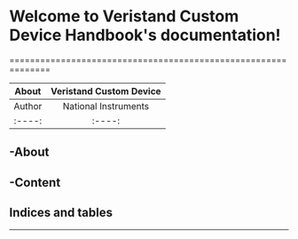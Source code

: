 

# Welcome to Veristand Custom Device Handbook's documentation!
==============================================================

| About  | Veristand Custom Device|
| :----: |     :----:             |       
| Author | National Instruments   |
| :----: |     :----:             | 

-About
--------

-Content
--------


## Indices and tables
---------------------




